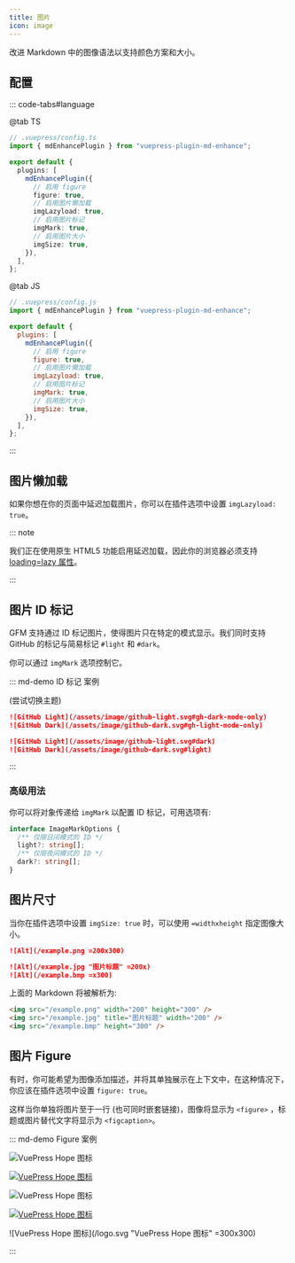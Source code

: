 ```yaml
---
title: 图片
icon: image
---
```


改进 Markdown 中的图像语法以支持颜色方案和大小。

<!-- more -->

## 配置

::: code-tabs#language

@tab TS

```ts {7-14}
// .vuepress/config.ts
import { mdEnhancePlugin } from "vuepress-plugin-md-enhance";

export default {
  plugins: [
    mdEnhancePlugin({
      // 启用 figure
      figure: true,
      // 启用图片懒加载
      imgLazyload: true,
      // 启用图片标记
      imgMark: true,
      // 启用图片大小
      imgSize: true,
    }),
  ],
};
```

@tab JS

```js {7-14}
// .vuepress/config.js
import { mdEnhancePlugin } from "vuepress-plugin-md-enhance";

export default {
  plugins: [
    mdEnhancePlugin({
      // 启用 figure
      figure: true,
      // 启用图片懒加载
      imgLazyload: true,
      // 启用图片标记
      imgMark: true,
      // 启用图片大小
      imgSize: true,
    }),
  ],
};
```

:::

## 图片懒加载

如果你想在你的页面中延迟加载图片，你可以在插件选项中设置 `imgLazyload: true`。

::: note

我们正在使用原生 HTML5 功能启用延迟加载，因此你的浏览器必须支持 [loading=lazy 属性](https://caniuse.com/loading-lazy-attr)。

:::

## 图片 ID 标记

GFM 支持通过 ID 标记图片，使得图片只在特定的模式显示。我们同时支持 GitHub 的标记与简易标记 `#light` 和 `#dark`。

你可以通过 `imgMark` 选项控制它。

::: md-demo ID 标记 案例

<AppearanceSwitch /> (尝试切换主题)

```md
![GitHub Light](/assets/image/github-light.svg#gh-dark-mode-only)
![GitHub Dark](/assets/image/github-dark.svg#gh-light-mode-only)

![GitHub Light](/assets/image/github-light.svg#dark)
![GitHub Dark](/assets/image/github-dark.svg#light)
```

:::

### 高级用法

你可以将对象传递给 `imgMark` 以配置 ID 标记，可用选项有:

```ts
interface ImageMarkOptions {
  /** 仅限日间模式的 ID */
  light?: string[];
  /** 仅限夜间模式的 ID */
  dark?: string[];
}
```

## 图片尺寸

当你在插件选项中设置 `imgSize: true` 时，可以使用 `=widthxheight` 指定图像大小。

```md
![Alt](/example.png =200x300)

![Alt](/example.jpg "图片标题" =200x)
![Alt](/example.bmp =x300)
```

上面的 Markdown 将被解析为:

```html
<img src="/example.png" width="200" height="300" />
<img src="/example.jpg" title="图片标题" width="200" />
<img src="/example.bmp" height="300" />
```

## 图片 Figure

有时，你可能希望为图像添加描述，并将其单独展示在上下文中，在这种情况下，你应该在插件选项中设置 `figure: true`。

这样当你单独将图片至于一行 (也可同时嵌套链接)，图像将显示为 `<figure>` ，标题或图片替代文字将显示为 `<figcaption>`。

::: md-demo Figure 案例

![VuePress Hope 图标](/favicon.ico)

[![VuePress Hope 图标](/favicon.ico)](https://theme-hope.vuejs.press/)

![VuePress Hope 图标](/favicon.ico "VuePress Hope 图标")

[![VuePress Hope 图标](/favicon.ico "VuePress Hope 图标")](https://theme-hope.vuejs.press/)

![VuePress Hope 图标](/logo.svg "VuePress Hope 图标" =300x300)

:::

<script setup lang="ts">
import AppearanceSwitch from "@theme-hope/modules/outlook/components/AppearanceSwitch";
</script>
